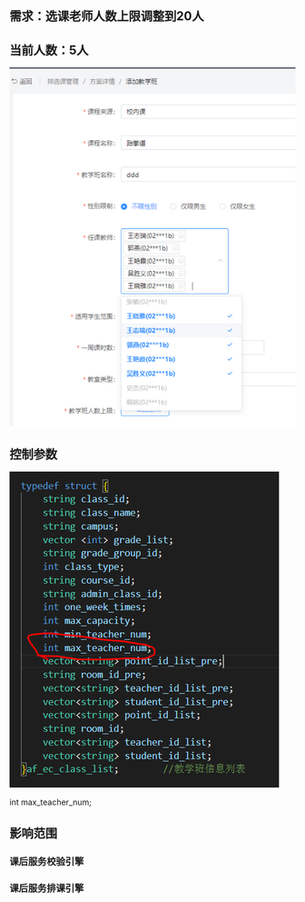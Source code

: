 ## 需求：选课老师人数上限调整到20人
## 当前人数：5人
![](2022-07-18-16-30-03.png)
## 控制参数
![](2022-07-18-16-33-46.png)

int max_teacher_num;
## 影响范围
### 课后服务校验引擎

### 课后服务排课引擎